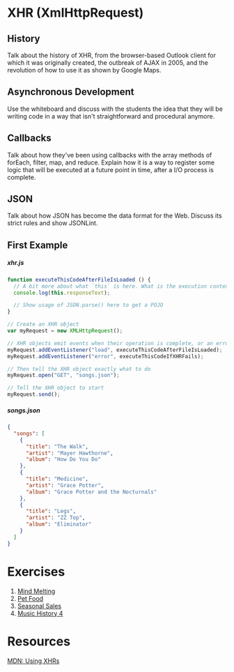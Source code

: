 # XHR (XmlHttpRequest)

## History

Talk about the history of XHR, from the browser-based Outlook client for which it was originally created, the outbreak of AJAX in 2005, and the revolution of how to use it as shown by Google Maps.

## Asynchronous Development

Use the whiteboard and discuss with the students the idea that they will be writing code in a way that isn't straightforward and procedural anymore.

## Callbacks

Talk about how they've been using callbacks with the array methods of forEach, filter, map, and reduce. Explain how it is a way to register some logic that will be executed at a future point in time, after a I/O process is complete.

## JSON

Talk about how JSON has become the data format for the Web. Discuss its strict rules and show JSONLint.

## First Example

##### xhr.js

```js
function executeThisCodeAfterFileIsLoaded () {
  // A bit more about what `this` is here. What is the execution context?
  console.log(this.responseText);

  // Show usage of JSON.parse() here to get a POJO
}

// Create an XHR object
var myRequest = new XMLHttpRequest();

// XHR objects emit events when their operation is complete, or an error occurs
myRequest.addEventListener("load", executeThisCodeAfterFileIsLoaded);
myRequest.addEventListener("error", executeThisCodeIfXHRFails);

// Then tell the XHR object exactly what to do
myRequest.open("GET", "songs.json");

// Tell the XHR object to start
myRequest.send();
```

##### songs.json

```json
{
  "songs": [
    {
      "title": "The Walk",
      "artist": "Mayer Hawthorne",
      "album": "How Do You Do"
    },
    {
      "title": "Medicine",
      "artist": "Grace Potter",
      "album": "Grace Potter and the Nocturnals"
    },
    {
      "title": "Legs",
      "artist": "ZZ Top",
      "album": "Eliminator"
    }
  ]
}
```

# Exercises

1. [Mind Melting](../exercises/SP_JS_XHR/MIND_MELTING.md)
1. [Pet Food](../exercises/SP_JS_XHR_FOOD.md)
1. [Seasonal Sales](../exercises/SP_JS_XHR_SEASONAL_SALES.md)
1. [Music History 4](../exercises/SP_JS_XHR_MUSIC_HISTORY_04.md)

# Resources

[MDN: Using XHRs](https://developer.mozilla.org/en-US/docs/Web/API/XMLHttpRequest/Using_XMLHttpRequest)
